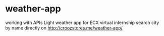 # weather-app
working with APIs
Light weather app for ECX virtual internship search city by name directly on
http://croozstores.me/weather-app/
